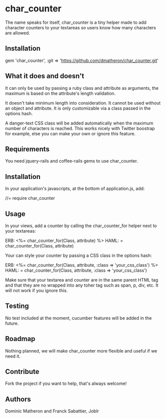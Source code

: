 char_counter
============

The name speaks for itself, char_counter is a tiny helper made to add character counters to your textareas so users know how many characters are allowed.


Installation
------------

gem 'char_counter', :git => 'https://github.com/dmatheron/char_counter.git'


What it does and doesn't
------------------------

It can only be used by passing a ruby class and attribute as arguments, the maximum is based on the attribute's length validation.

It doesn't take minimum length into consideration.
It cannot be used without an object and attribute.
It is only customizable via a class passed in the options hash.

A danger-text CSS class will be added automatically when the maximum number of characters is reached.
This works nicely with Twitter boostrap for example, else you can make your own or ignore this feature.


Requirements
------------

You need jquery-rails and coffee-rails gems to use char_counter.


Installation
------------

In your application's javascripts, at the bottom of application.js, add:

//= require char_counter


Usage
-----

In your views, add a counter by calling the char_counter_for helper next to your textareas:

ERB: <%= char_counter_for(Class, attribute) %>
HAML: = char_counter_for(Class, attribute)

Your can style your counter by passing a CSS class in the options hash:

ERB: <%= char_counter_for(Class, attribute, :class => 'your_css_class') %>
HAML: = char_counter_for(Class, attribute, :class => 'your_css_class')

Make sure that your textarea and counter are in the same parent HTML tag and that they are no wrapped into any toher tag such as span, p, div, etc.
It will not work if you ignore this.


Testing
-------

No test included at the moment, cucumber features will be added in the future.


Roadmap
-------

Nothing planned, we will make char_counter more flexible and useful if we need it.


Contribute
----------

Fork the project if you want to help, that's always welcome!


Authors
-------

Dominic Matheron and Franck Sabattier, Joblr
